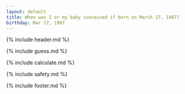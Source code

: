 ```yaml
---
layout: default
title: When was I or my baby conceived if born on March 17, 1907?
birthday: Mar 17, 1907
---
```


{% include header.md %}

{% include guess.md %}

{% include calculate.md %}

{% include safety.md %}

{% include footer.md %}



